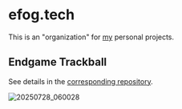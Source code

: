 # efog.tech 

This is an "organization" for [my](https://github.com/efogdev) personal projects. 

## Endgame Trackball

See details in the [corresponding repository](https://github.com/efogtech/endgame-trackball).

![20250728_060028](https://github.com/user-attachments/assets/34a6d464-b352-43d1-8576-2fcf0d073f17)
